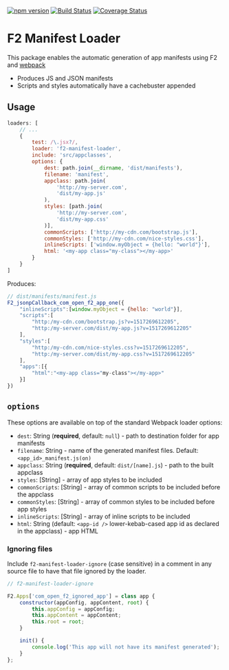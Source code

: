 [![npm version](https://badge.fury.io/js/f2-manifest-loader.svg)](https://badge.fury.io/js/f2-manifest-loader) [![Build Status](https://travis-ci.org/markitondemand/f2-manifest-loader.svg?branch=master)](https://travis-ci.org/markitondemand/f2-manifest-loader) [![Coverage Status](https://coveralls.io/repos/github/markitondemand/f2-manifest-loader/badge.svg?branch=master)](https://coveralls.io/github/markitondemand/f2-manifest-loader?branch=master)

# F2 Manifest Loader

This package enables the automatic generation of app manifests using F2 and [webpack](https://github.com/webpack/webpack)

* Produces JS and JSON manifests 
* Scripts and styles automatically have a cachebuster appended

## Usage

```javascript
loaders: [
    // ...
    {
        test: /\.jsx?/,
        loader: 'f2-manifest-loader',
        include: 'src/appclasses',
        options: {
            dest: path.join(__dirname, 'dist/manifests'),
            filename: 'manifest',
            appclass: path.join(
                'http://my-server.com', 
                'dist/my-app.js'
            ),
            styles: [path.join(
                'http://my-server.com', 
                'dist/my-app.css'
            )],
            commonScripts: ['http://my-cdn.com/bootstrap.js'],
            commonStyles: ['http://my-cdn.com/nice-styles.css'],
            inlineScripts: ['window.myObject = {hello: "world"}'],
            html: '<my-app class="my-class"></my-app>'
        }
    }
]
```

Produces:

```javascript
// dist/manifests/manifest.js
F2_jsonpCallback_com_open_f2_app_one({
    "inlineScripts":[window.myObject = {hello: "world"}],
    "scripts":[
        "http:/my-cdn.com/bootstrap.js?v=1517269612205",
        "http:/my-server.com/dist/my-app.js?v=1517269612205"
    ],
    "styles":[
        "http:/my-cdn.com/nice-styles.css?v=1517269612205",
        "http:/my-server.com/dist/my-app.css?v=1517269612205"
    ],
    "apps":[{
        "html":"<my-app class="my-class"></my-app>"
    }]
})
```

## `options`

These options are available on top of the standard Webpack loader options:

* `dest`: String (**required**, default: `null`) - path to destination folder for app manifests
* `filename`: String - name of the generated manifest files. Default: `<app_id>_manifest.js(on)`
* `appclass`: String (**required**, default: `dist/[name].js`) - path to the built appclass
* `styles`: [String] - array of app styles to be included 
* `commonScripts`: [String] - array of common scripts to be included before the appclass
* `commonStyles`: [String] - array of common styles to be included before app styles
* `inlineScripts`: [String] - array of inline scripts to be included
* `html`: String (default: `<app-id />` lower-kebab-cased app id as declared in the appclass) - app HTML

### Ignoring files

Include `f2-manifest-loader-ignore` (case sensitive) in a comment in any source file to have that file ignored by the loader.

```javascript
// f2-manifest-loader-ignore

F2.Apps['com_open_f2_ignored_app'] = class app {
    constructor(appConfig, appContent, root) {
        this.appConfig = appConfig;
        this.appContent = appContent;
        this.root = root;
    }

    init() {
        console.log('This app will not have its manifest generated');
    }
};
```
